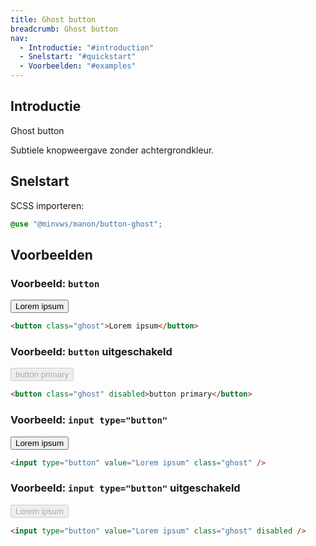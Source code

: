 ```yaml
---
title: Ghost button
breadcrumb: Ghost button
nav:
  - Introductie: "#introduction"
  - Snelstart: "#quickstart"
  - Voorbeelden: "#examples"
---
```


<h2 id="introduction">Introductie</h2>

Ghost button

Subtiele knopweergave zonder achtergrondkleur.

<h2 id="quickstart">Snelstart</h2>

SCSS importeren:

```scss
@use "@minvws/manon/button-ghost";
```

<h2 id="examples">Voorbeelden</h2>

### Voorbeeld: `button`

<button class="ghost">Lorem ipsum</button>

```html
<button class="ghost">Lorem ipsum</button>
```

### Voorbeeld: `button` uitgeschakeld

<button class="ghost" disabled>button primary</button>

```html
<button class="ghost" disabled>button primary</button>
```

### Voorbeeld: `input type="button"`

<input type="button" value="Lorem ipsum" class="ghost" />

```html
<input type="button" value="Lorem ipsum" class="ghost" />
```

### Voorbeeld: `input type="button"` uitgeschakeld

<input type="button" value="Lorem ipsum" class="ghost" disabled />

```html
<input type="button" value="Lorem ipsum" class="ghost" disabled />
```
